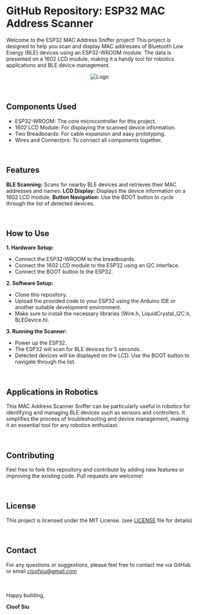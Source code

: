 # GitHub Repository: ESP32 MAC Address Scanner



Welcome to the ESP32 MAC Address Sniffer project! This project is designed to help you scan and display MAC addresses of Bluetooth Low Energy (BLE) devices using an ESP32-WROOM module. The data is presented on a 1602 LCD module, making it a handy tool for robotics applications and BLE device management.

<p align="center">
    <img src="images/logo.png" alt="Logo">
</p>

<br/>

## Components Used

- ESP32-WROOM: The core microcontroller for this project.
- 1602 LCD Module: For displaying the scanned device information.
- Two Breadboards: For cable expansion and easy prototyping.
- Wires and Connectors: To connect all components together.

<br/>

## Features

**BLE Scanning:** Scans for nearby BLE devices and retrieves their MAC addresses and names.
**LCD Display:** Displays the device information on a 1602 LCD module.
**Button Navigation:** Use the BOOT button to cycle through the list of detected devices.

<br/>

## How to Use

**1. Hardware Setup:**

- Connect the ESP32-WROOM to the breadboards.
- Connect the 1602 LCD module to the ESP32 using an I2C interface.
- Connect the BOOT button to the ESP32.

**2. Software Setup:**
- Clone this repository.
- Upload the provided code to your ESP32 using the Arduino IDE or another suitable development environment.
- Make sure to install the necessary libraries (Wire.h, LiquidCrystal_I2C.h, BLEDevice.h).

**3. Running the Scanner:**
- Power up the ESP32.
- The ESP32 will scan for BLE devices for 5 seconds.
- Detected devices will be displayed on the LCD. Use the BOOT button to navigate through the list.

<br/>

## Applications in Robotics

This MAC Address Scanner Sniffer can be particularly useful in robotics for identifying and managing BLE devices such as sensors and controllers. It simplifies the process of troubleshooting and device management, making it an essential tool for any robotics enthusiast.

<br/>

## Contributing

Feel free to fork this repository and contribute by adding new features or improving the existing code. Pull requests are welcome!

<br/>

## License

This project is licensed under the MIT License. (see [LICENSE](LICENSE) file for details)

<br/>

## Contact

For any questions or suggestions, please feel free to contact me via GitHub or email cloofsiu@gmail.com

<br/>



<br/>
Happy building, 

 **Cloof Siu**

